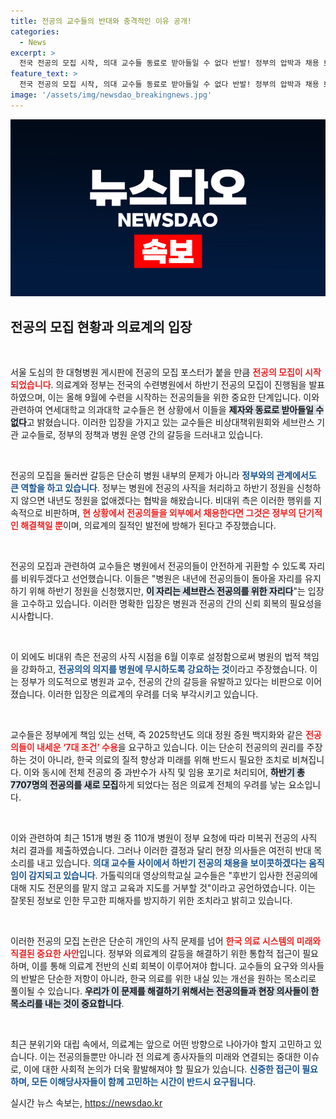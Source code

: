```yaml
---
title: 전공의 교수들의 반대와 충격적인 이유 공개!
categories:
  - News
excerpt: >
  전국 전공의 모집 시작, 의대 교수들 동료로 받아들일 수 없다 반발! 정부의 압박과 채용 보이콧 진통 속, 의료계의 갈등이 심화되고 있다. 이들의 주장이 우리 의료의 미래에 미치는 영향은? 클릭해서 확인하세요!
feature_text: >
  전국 전공의 모집 시작, 의대 교수들 동료로 받아들일 수 없다 반발! 정부의 압박과 채용 보이콧 진통 속, 의료계의 갈등이 심화되고 있다. 이들의 주장이 우리 의료의 미래에 미치는 영향은? 클릭해서 확인하세요!
image: '/assets/img/newsdao_breakingnews.jpg'
---
```


<p><img src="/assets/img/newsdao_breakingnews.jpg" alt="koreaapp 속보" /></p>

<h2 data-ke-size="size26">전공의 모집 현황과 의료계의 입장</h2>

<p data-ke-size="size16">&nbsp;</p>

<p>서울 도심의 한 대형병원 게시판에 전공의 모집 포스터가 붙을 만큼 <b><span style="color: #ee2323;">전공의 모집이 시작되었습니다</span></b>. 의료계와 정부는 전국의 수련병원에서 하반기 전공의 모집이 진행됨을 발표하였으며, 이는 올해 9월에 수련을 시작하는 전공의들을 위한 중요한 단계입니다. 이와 관련하여 연세대학교 의과대학 교수들은 현 상황에서 이들을 <b><span style="background-color: #21538527;">제자와 동료로 받아들일 수 없다</span></b>고 밝혔습니다. 이러한 입장을 가지고 있는 교수들은 비상대책위원회와 세브란스 기관 교수들로, 정부의 정책과 병원 운영 간의 갈등을 드러내고 있습니다.</p>

<p data-ke-size="size16">&nbsp;</p>

<p>전공의 모집을 둘러싼 갈등은 단순히 병원 내부의 문제가 아니라 <b><span style="color: #1a5490;">정부와의 관계에서도 큰 역할을 하고 있습니다</span></b>. 정부는 병원에 전공의 사직을 처리하고 하반기 정원을 신청하지 않으면 내년도 정원을 없애겠다는 협박을 해왔습니다. 비대위 측은 이러한 행위를 지속적으로 비판하며, <b><span style="color: #ee2323;">현 상황에서 전공의들을 외부에서 채용한다면 그것은 정부의 단기적인 해결책일 뿐</span></b>이며, 의료계의 질적인 발전에 방해가 된다고 주장했습니다.</p>

<p data-ke-size="size16">&nbsp;</p>

<p>전공의 모집과 관련하여 교수들은 병원에서 전공의들이 안전하게 귀환할 수 있도록 자리를 비워두겠다고 선언했습니다. 이들은 "병원은 내년에 전공의들이 돌아올 자리를 유지하기 위해 하반기 정원을 신청했지만, <b><span style="background-color: #21538527;">이 자리는 세브란스 전공의를 위한 자리다</span></b>"는 입장을 고수하고 있습니다. 이러한 명확한 입장은 병원과 전공의 간의 신뢰 회복의 필요성을 시사합니다.</p>

<p data-ke-size="size16">&nbsp;</p>

<p>이 외에도 비대위 측은 전공의 사직 시점을 6월 이후로 설정함으로써 병원의 법적 책임을 강화하고, <b><span style="color: #1a5490;">전공의의 의지를 병원에 무시하도록 강요하는 것</span></b>이라고 주장했습니다. 이는 정부가 의도적으로 병원과 교수, 전공의 간의 갈등을 유발하고 있다는 비판으로 이어졌습니다. 이러한 입장은 의료계의 우려를 더욱 부각시키고 있습니다.</p>

<p data-ke-size="size16">&nbsp;</p>

<p>교수들은 정부에게 책임 있는 선택, 즉 2025학년도 의대 정원 증원 백지화와 같은 <b><span style="color: #ee2323;">전공의들이 내세운 ‘7대 조건’ 수용</span></b>을 요구하고 있습니다. 이는 단순히 전공의의 권리를 주장하는 것이 아니라, 한국 의료의 질적 향상과 미래를 위해 반드시 필요한 조치로 비쳐집니다. 이와 동시에 전체 전공의 중 과반수가 사직 및 임용 포기로 처리되어, <b><span style="background-color: #21538527;">하반기 총 7707명의 전공의를 새로 모집</span></b>하게 되었다는 점은 의료계 전체의 우려를 낳는 요소입니다.</p>

<p data-ke-size="size16">&nbsp;</p>

<p>이와 관련하여 최근 151개 병원 중 110개 병원이 정부 요청에 따라 미복귀 전공의 사직 처리 결과를 제출하였습니다. 그러나 이러한 결정과 달리 현장 의사들은 여전히 반대 목소리를 내고 있습니다. <b><span style="color: #1a5490;">의대 교수들 사이에서 하반기 전공의 채용을 보이콧하겠다는 움직임이 감지되고 있습니다</span></b>. 가톨릭의대 영상의학교실 교수들은 "후반기 입사한 전공의에 대해 지도 전문의를 맡지 않고 교육과 지도를 거부할 것"이라고 공언하였습니다. 이는 잘못된 정보로 인한 무고한 피해자를 방지하기 위한 조치라고 밝히고 있습니다.</p>

<p data-ke-size="size16">&nbsp;</p>

<p>이러한 전공의 모집 논란은 단순히 개인의 사직 문제를 넘어 <b><span style="color: #ee2323;">한국 의료 시스템의 미래와 직결된 중요한 사안</span></b>입니다. 정부와 의료계의 갈등을 해결하기 위한 통합적 접근이 필요하며, 이를 통해 의료계 전반의 신뢰 회복이 이루어져야 합니다. 교수들의 요구와 의사들의 반발은 단순한 저항이 아니라, 한국 의료를 위한 내실 있는 개선을 원하는 목소리로 풀이될 수 있습니다. <b><span style="background-color: #21538527;">우리가 이 문제를 해결하기 위해서는 전공의들과 현장 의사들이 한 목소리를 내는 것이 중요합니다</span></b>. </p>

<p data-ke-size="size16">&nbsp;</p>

<p>최근 분위기와 대립 속에서, 의료계는 앞으로 어떤 방향으로 나아가야 할지 고민하고 있습니다. 이는 전공의들뿐만 아니라 전 의료계 종사자들의 미래와 연결되는 중대한 이슈로, 이에 대한 사회적 논의가 더욱 활발해져야 할 필요가 있습니다. <b><span style="color: #1a5490;">신중한 접근이 필요하며, 모든 이해당사자들이 함께 고민하는 시간이 반드시 요구됩니다</span></b>.</p>
실시간 뉴스 속보는, <a href="https://newsdao.kr" rel="dofollow">https://newsdao.kr</a>


